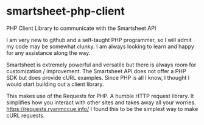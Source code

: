 # smartsheet-php-client
PHP Client Library to communicate with the Smartsheet API

I am very new to github and a self-taught PHP programmer, so I will admit my code may be somewhat clunky.  I am always looking to learn and happy for any assistance along the way.  

Smartsheet is extremely powerful and versatile but there is always room for customization / improvement.  The Smartsheet API does not offer a PHP SDK but does provide cURL examples.  Since PHP is all I know, I thought I would start building out a client library.

This makes use of the Requests for PHP.  A humble HTTP request library. It simplifies how you interact with other sites and takes away all your worries. https://requests.ryanmccue.info/  I found this to be the simplest way to make cURL requests.


